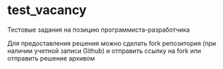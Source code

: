 # test_vacancy

Тестовые задания на позицию программиста-разработчика

Для предоставления решения можно сделать fork репозитория (при наличии учетной записи Github) и отправить ссылку на fork или отправить решение архивом